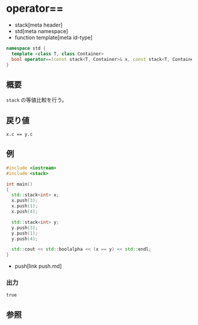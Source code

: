 # operator==
* stack[meta header]
* std[meta namespace]
* function template[meta id-type]

```cpp
namespace std {
  template <class T, class Container>
  bool operator==(const stack<T, Container>& x, const stack<T, Container>& y);
}
```

## 概要
`stack` の等値比較を行う。


## 戻り値
`x.c == y.c`


## 例
```cpp example
#include <iostream>
#include <stack>

int main()
{
  std::stack<int> x;
  x.push(3);
  x.push(1);
  x.push(4);

  std::stack<int> y;
  y.push(3);
  y.push(1);
  y.push(4);

  std::cout << std::boolalpha << (x == y) << std::endl;
}
```
* push[link push.md]

### 出力
```
true
```

## 参照


